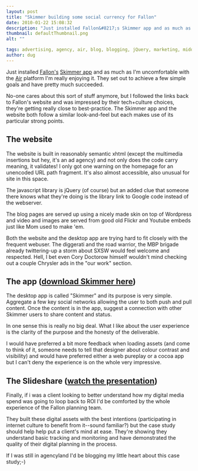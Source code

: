 ```yaml
---
layout: post
title: "Skimmer building some social currency for Fallon"
date: 2010-01-22 15:08:32
description: "Just installed Fallon&#8217;s Skimmer app and as much as I&#8217;m uncomfortable with the Air platform I&#8217;m really enjoying it. They set out to achieve a few simple goals and have pretty much succeeded. No-one cares about this sort of stuff&#8230;"
thumbnail: defaultThumbnail.png
alt: ""

tags: advertising, agency, air, blog, blogging, jQuery, marketing, middleware, planning, platform, ux, wordpress
author: dug
---
```


<p>Just installed <a href="http://www.fallon.com/">Fallon's</a> <a href="http://www.fallon.com/skimmer">Skimmer app</a> and as much as I'm uncomfortable with the <a href="http://www.adobe.com/products/air/">Air</a> platform I'm really enjoying it. They set out to achieve a few simple goals and have pretty much succeeded.</p>

<p>No-one cares about this sort of stuff anymore, but I followed the links back to Fallon's website and was impressed by their tech+culture choices, they're getting really close to best-practice. The Skimmer app and the website both follow a similar look-and-feel but each makes use of its particular strong points.</p>

<h2>The website</h2>

<p>The website is built in reasonably semantic xhtml (except the multimedia insertions but hey, it's an ad agency) and not only does the code carry meaning, it validates! I only got one warning on the homepage for an unencoded <span class="caps">URL </span>path fragment. It's also almost accessible, also unusual for site in this space.</p>

<p>The javascript library is jQuery (of course) but an added clue that someone there knows what they're doing is the library link to Google code instead of the webserver.</p>

<p>The blog pages are served up using a nicely made skin on top of Wordpress and video and images are served from good old Flickr and Youtube embeds just like Mom used to make 'em.</p>

<p>Both the website and the desktop app are trying hard to fit closely with the frequent webuser. The diggerati and the road warrior, the <span class="caps">MBP </span>brigade already twittering-up a storm about <span class="caps">SXSW </span>would feel welcome and respected. Hell, I bet even Cory Doctorow himself wouldn't mind checking out a couple Chrysler ads in the "our work" section.</p>

<h2>The app (<a href="http://www.fallon.com/skimmer">download Skimmer here</a>)</h2>

<p>The desktop app is called "Skimmer" and its purpose is very simple. Aggregate a few key social networks allowing the user to both push and pull content. Once the content is in the app, suggest a connection with other Skimmer users to share content and status.</p>

<p>In one sense this is really no big deal. What I like about the user experience is the clarity of the purpose and the honesty of the deliverable. </p>

<p>I would have preferred a bit more feedback when loading assets (and come to think of it, someone needs to tell that designer about colour contrast and visibility) and would have preferred either a web pureplay or a cocoa app but I can't deny the experience is on the whole very impressive.</p>

<h2>The Slideshare (<a href="http://www.slideshare.net/akispicer/fallon-brainfood-skimmer-the-social-v0405d2">watch the presentation</a>)</h2>

<p>Finally, if i was a client looking to better understand how my digital media spend was going to loop back to <span class="caps">ROI</span> I'd be comforted by the whole experience of the Fallon planning team. </p>

<p>They built these digital assets with the best intentions (participating in internet culture to benefit from it--sound familiar?) but the case study should help help put a client's mind at ease. They're showing they understand basic tracking and monitoring and have demonstrated the quality of their digital planning in the process.</p>

<p>If I was still in agencyland I'd be blogging my little heart about this case study;-)</p>
